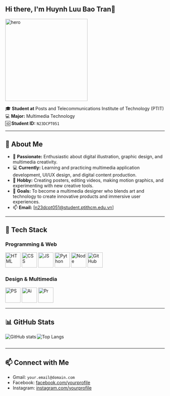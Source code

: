 ## Hi there, I'm Huynh Luu Bao Tran👋

<p align="left">
   <img src="https://raw.githubusercontent.com/TranQuynh555/TranQuynh555/f06f0b4e0a60023ea54706ac6cd3ce2eda540dba/images/Logo-cong-nghe-thong-tin-2.webp" alt="hero" width="260"/>
</p>

🎓 **Student at** Posts and Telecommunications Institute of Technology (PTIT)  
💻 **Major:** Multimedia Technology  
🆔 **Student ID:** `N23DCPT051`  

---

## 🌟 About Me

- 🎨 **Passionate:** Enthusiastic about digital illustration, graphic design, and multimedia creativity.  
- 💻 **Currently:** Learning and practicing multimedia application development, UI/UX design, and digital content production.  
- 🧩 **Hobby:** Creating posters, editing videos, making motion graphics, and experimenting with new creative tools.  
- 🎯 **Goals:** To become a multimedia designer who blends art and technology to create innovative products and immersive user experiences.  
- 📫 **Email:** [n23dcpt051@student.ptithcm.edu.vn]

---

## 🧰 Tech Stack

### Programming & Web
<p>
  <img alt="HTML" src="https://raw.githubusercontent.com/USERNAME/USERNAME/main/images/html.png" width="48" />
  <img alt="CSS"  src="https://raw.githubusercontent.com/USERNAME/USERNAME/main/images/css.png"  width="48" />
  <img alt="JS"   src="https://raw.githubusercontent.com/USERNAME/USERNAME/main/images/js.png"   width="48" />
  <img alt="Python" src="https://raw.githubusercontent.com/USERNAME/USERNAME/main/images/python.png" width="48" />
  <img alt="Node" src="https://raw.githubusercontent.com/USERNAME/USERNAME/main/images/node.png" width="48" />
  <img alt="GitHub" src="https://github.githubassets.com/images/modules/logos_page/GitHub-Mark.png" width="48" />
</p>

### Design & Multimedia
<p>
  <img alt="PS" src="https://raw.githubusercontent.com/USERNAME/USERNAME/main/images/ps.png" width="48" />
  <img alt="Ai" src="https://raw.githubusercontent.com/USERNAME/USERNAME/main/images/ai.png" width="48" />
  <img alt="Pr" src="https://raw.githubusercontent.com/USERNAME/USERNAME/main/images/pr.png" width="48" />
</p>

---

## 📊 GitHub Stats
<!-- change USERNAME below -->
<p>
  <img align="left" alt="GitHub stats" src="https://github-readme-stats.vercel.app/api?username=USERNAME&show_icons=true&theme=dark&count_private=true" />
  <img alt="Top Langs" src="https://github-readme-stats.vercel.app/api/top-langs/?username=USERNAME&layout=compact&theme=dark" />
</p>
<div style="clear: both;"></div>

---

## 📫 Connect with Me
- Gmail: `your.email@domain.com` <!-- CHANGE -->
- Facebook: [facebook.com/yourprofile](https://facebook.com/yourprofile) <!-- optional -->
- Instagram: [instagram.com/yourprofile](https://instagram.com/yourprofile)
